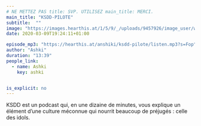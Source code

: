 ```yaml
---
# NE METTEZ PAS title: SVP. UTILISEZ main_title: MERCI.
main_title: "KSDD-PILOTE"
subtitle:  ""
image: "https://images.hearthis.at/1/5/9/_/uploads/9457926/image_user/w1400_h1400_q70_----1590757533490.jpg"
date: 2020-03-09T19:24:11+01:00

episode_mp3: "https://hearthis.at/anshiki/ksdd-pilote/listen.mp3?s=Fop"
author: "Ashki"
duration: "13:39"
people_link: 
  - name: Ashki
    key: ashki


is_explicit: no
---
```


<PodcastHeader/>

<!-- ECRIRE LA DESCRIPTION DE L'EPISODE SOUS CETTE LIGNE -->
KSDD est un podcast qui, en une dizaine de minutes, vous explique un élément d’une culture méconnue qui nourrit beaucoup de préjugés&nbsp;: celle des idols.

